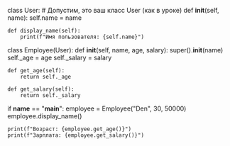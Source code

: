 class User:  # Допустим, это ваш класс User (как в уроке)
    def __init__(self, name):
        self.name = name

    def display_name(self):
        print(f"Имя пользователя: {self.name}")


class Employee(User):
    def __init__(self, name, age, salary):
        super().__init__(name) 
        self._age = age
        self._salary = salary

    def get_age(self):
        return self._age

    def get_salary(self):
        return self._salary

if __name__ == "__main__":
    employee = Employee("Den", 30, 50000)
    employee.display_name() 
    
    print(f"Возраст: {employee.get_age()}")
    print(f"Зарплата: {employee.get_salary()}")
